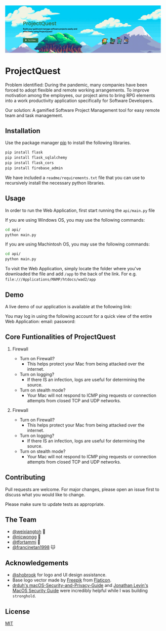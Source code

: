 ![GIF demo](readme/header.gif)

# ProjectQuest

Problem identified: During the pandemic, many companies have been forced to adopt flexible and remote working arrangements. To improve motivation among the employees, our project aims to bring RPG elements into a work productivity application specifically for Software Developers. 

Our solution: A gamified Software Project Management tool for easy remote team and task management.

## Installation

Use the package manager [pip](https://pip.pypa.io/en/stable/) to install the following libraries.

```bash
pip install flask
pip install flask_sqlalchemy
pip install flask_cors
pip install firebase_admin
```
We have included a `readme/requirements.txt` file that you can use to recursively install the necessary python libraries.

## Usage
In order to run the Web Application, first start running the `api/main.py` file 

If you are using Windows OS, you may use the following commands:
```bash
cd api/
python main.py
```

If you are using Machintosh OS, you may use the following commands:
```bash
cd api/
python main.py
```

To visit the Web Application, simply locate the folder where you've downloaded the file and add `/app` to the back of the link. For e.g. `file:///Applications/MAMP/htdocs/wad2/app`

## Demo
A live demo of our application is available at the following link: 

You may log in using the following account for a quick view of the entire Web Application:
email: 
password:

## Core Funtionalities of ProjectQuest
1. Firewall
    + Turn on Firewall?
        - This helps protect your Mac from being attacked over the internet.
    + Turn on logging?
        - If there IS an infection, logs are useful for determining the source.
    + Turn on stealth mode?
        - Your Mac will not respond to ICMP ping requests or connection attempts from closed TCP and UDP networks.

2. Firewall
    + Turn on Firewall?
        - This helps protect your Mac from being attacked over the internet.
    + Turn on logging?
        - If there IS an infection, logs are useful for determining the source.
    + Turn on stealth mode?
        - Your Mac will not respond to ICMP ping requests or connection attempts from closed TCP and UDP networks.

## Contributing
Pull requests are welcome. For major changes, please open an issue first to discuss what you would like to change.

Please make sure to update tests as appropriate.

**The Team**
---

+ [@weixiangtoh](https://github.com/weixiangtoh) :whale:
+ [@nicwongg](https://github.com/nicwongg) :penguin:
+ [@tfortammi](https://github.com/tfortammi) :rabbit2:
+ [@francinetan1998](https://github.com/francinetan1998) :cat:

**Acknowledgements**
---

+ [@shobrook](https://www.github.com/shobrook) for logo and UI design assistance.
+ Base logo vector made by [Freepik](https://www.freepik.com/) from [Flaticon](www.flaticon.com).
+ [drduh's macOS-Security-and-Privacy-Guide](https://github.com/drduh/macOS-Security-and-Privacy-Guide) and [Jonathan Levin's MacOS Security Guide](http://newosxbook.com/files/moxii3/AppendixA.pdf) were incredibly helpful while I was building `stronghold`.

## License
[MIT](https://choosealicense.com/licenses/mit/)
